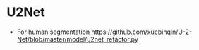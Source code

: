 # U2Net

- For human segmentation
https://github.com/xuebinqin/U-2-Net/blob/master/model/u2net_refactor.py
